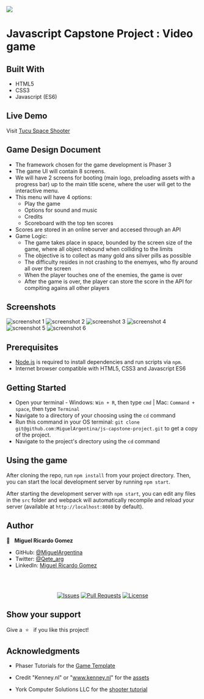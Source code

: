 ![](https://img.shields.io/badge/Microverse-blueviolet)


# Javascript Capstone Project : Video game

## Built With

- HTML5
- CSS3
- Javascript (ES6)

## Live Demo

Visit [Tucu Space Shooter](https://jovial-aryabhata-576249.netlify.app/)

## Game Design Document

- The framework chosen for the game development is Phaser 3
- The game UI will contain 8 screens.
- We will have 2 screens for booting (main logo, preloading assets with a progress bar) up to the main title scene, where the user will get to the interactive menu.
 - This menu will have 4 options:
     - Play the game
     - Options for sound and music
     - Credits
     - Scoreboard with the top ten scores
- Scores are stored in an online server and accesed through an API
- Game Logic:
    - The game takes place in space, bounded by the screen size of the game, where all object rebound when colliding to the limits
     - The objective is to collect as many gold ans silver pills as possible
     - The difficulty resides in not crashing to the enemyes, who fly around all over the screen
     - When the player touches one of the enemies, the game is over
     - After the game is over, the player can store the score in the API for compiting agains all other players

## Screenshots

![screenshot 1](scr1.png)
![screenshot 2](scr2.png)
![screenshot 3](scr3.png)
![screenshot 4](scr4.png)
![screenshot 5](scr5.png)
![screenshot 6](scr6.png)

## Prerequisites

- [Node.js](https://nodejs.org) is required to install dependencies and run scripts via `npm`.
- Internet browser compatible with HTML5, CSS3 and Javascript ES6

## Getting Started

- Open your terminal - Windows: `Win + R`, then type `cmd` | Mac: `Command + space`, then type `Terminal`
- Navigate to a directory of your choosing using the `cd` command
- Run this command in your OS terminal: `git clone git@github.com:MiguelArgentina/js-capstone-project.git` to get a copy of the project.
- Navigate to the project's directory using the `cd` command


## Using the game

After cloning the repo, run `npm install` from your project directory. Then, you can start the local development server by running `npm start`.

After starting the development server with `npm start`, you can edit any files in the `src` folder and webpack will automatically recompile and reload your server (available at `http://localhost:8080` by default).


## Author

👤 &nbsp; **Miguel Ricardo Gomez**

- GitHub: [@MiguelArgentina](https://github.com/MiguelArgentina)
- Twitter: [@Qete_arg](https://twitter.com/Qete_arg)
- LinkedIn: [Miguel Ricardo Gomez](https://www.linkedin.com/in/miguelricardogomez/)

<br>
<br>
<p align="center">
  <a href="https://github.com/MiguelArgentina/js-capstone-project/issues">
  <img src="https://img.shields.io/github/issues-raw/MiguelArgentina/js-capstone-project?style=for-the-badge"
       alt="Issues"></a>
   <a href="https://github.com/MiguelArgentina/js-capstone-project/pulls">
  <img src="https://img.shields.io/github/issues-pr/MiguelArgentina/js-capstone-project?style=for-the-badge"
       alt="Pull Requests"></a>
   <a href="https://github.com/MiguelArgentina/js-capstone-project/blob/main/LICENSE">
  <img src="https://img.shields.io/github/license/MiguelArgentina/js-capstone-project?style=for-the-badge"
       alt="License"></a>
</p>

## Show your support

Give a &nbsp;⭐️ &nbsp; if you like this project!

## Acknowledgments

- Phaser Tutorials for the [Game Template](https://phasertutorials.com/creating-a-phaser-3-template-part-1/)

- Credit "Kenney.nl" or "www.kenney.nl" for the [assets](https://opengameart.org/content/space-shooter-redux)

- York Computer Solutions LLC for the [shooter tutorial](https://learn.yorkcs.com/build-a-space-shooter-with-phaser-3/) 